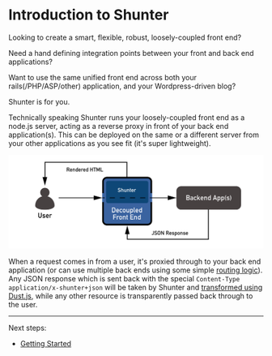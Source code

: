 
Introduction to Shunter
=======================

Looking to create a smart, flexible, robust, loosely-coupled front end?

Need a hand defining integration points between your front and back end applications?

Want to use the same unified front end across both your rails(/PHP/ASP/other) application, and your Wordpress-driven blog?

Shunter is for you.

Technically speaking Shunter runs your loosely-coupled front end as a node.js server, acting as a reverse proxy in front of your back end application(s).  This can be deployed on the same or a different server from your other applications as you see fit (it's super lightweight).

![Shunter as a proxy](diagram.png)

When a request comes in from a user, it's proxied through to your back end application (or can use multiple back ends using some simple [routing logic](usage/routing.md)).  Any JSON response which is sent back with the special `Content-Type` `application/x-shunter+json` will be taken by Shunter and [transformed using Dust.js](usage/templates.md), while any other resource is transparently passed back through to the user.

---

Next steps:

- [Getting Started](getting-started.md)
